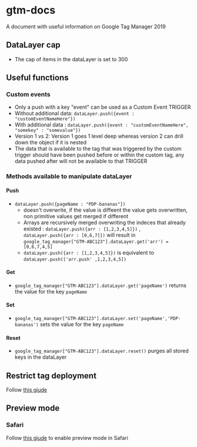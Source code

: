 # gtm-docs
A document with useful information on Google Tag Manager 2019

## DataLayer cap
- The cap of items in the dataLayer is set to 300

## Useful functions
### Custom events
- Only a push with a key "event" can be used as a Custom Event TRIGGER
- Without additional data: `dataLayer.push({event : "customEventNameHere"})`
- With additional data : `dataLayer.push({event : "customEventNameHere", "somekey" : "somevalue"})`
- Version 1 vs 2: Version 1 goes 1 level deep whereas version 2 can drill down the object if it is nested
- The data that is available to the tag that was triggered by the custom trigger should have been pushed before or within the custom tag, any data pushed after will not be available to that TRIGGER

### Methods available to manipulate dataLayer
#### Push
- `dataLayer.push({pageName : "PDP-bananas"})`
     - doesn't overwrite, if the value is diffeent the value gets overwritten, non primitive values get merged if different
     - Arrays are recursively merged overwriting the indeces that already existed : `dataLayer.push({arr : [1,2,3,4,5]})` , `dataLayer.push({arr : [0,6,7]})` will result in `google_tag_manager["GTM-ABC123"].dataLayer.get('arr') = [0,6,7,4,5]`
     - `dataLayer.push({arr : [1,2,3,4,5]})` is equivalent to `dataLayer.push(['arr.push' ,1,2,3,4,5])`
#### Get
- `google_tag_manager["GTM-ABC123"].dataLayer.get('pageName')` returns the value for the key `pageName`

#### Set
- `google_tag_manager["GTM-ABC123"].dataLayer.set('pageName','PDP-bananas')` sets the value for the key `pageName`

#### Reset
- `google_tag_manager["GTM-ABC123"].dataLayer.reset()` purges all stored keys in the dataLayer

## Restrict tag deployment

Follow [this giude](https://developers.google.com/tag-manager/web/restrict)


## Preview mode
### Safari

Follow [this giude](https://www.simoahava.com/gtm-tips/enable-preview-mode-safari-browser/) to enable preview mode in Safari